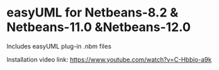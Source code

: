# easyUML for Netbeans-8.2 & Netbeans-11.0 &Netbeans-12.0
Includes easyUML plug-in .nbm files

Installation video link:
https://www.youtube.com/watch?v=C-Hbbio-a9k
